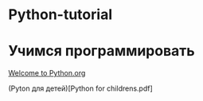 # Python-tutorial
# Учимся программировать
[Welcome to Python.org](https://www.python.org/)

(Pyton для детей)[Python for childrens.pdf]
